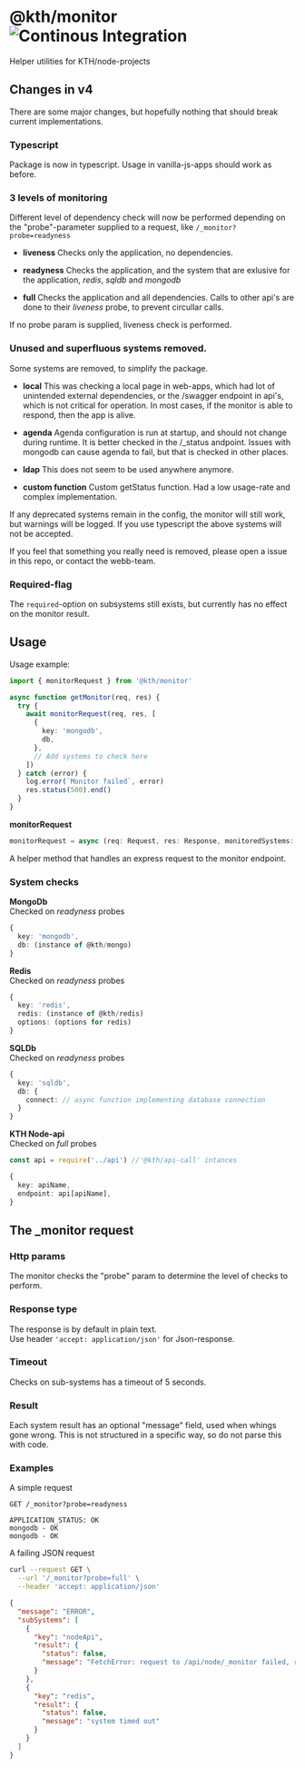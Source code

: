 # @kth/monitor ![Continous Integration](https://github.com/KTH/kth-node-monitor/actions/workflows/main.yml/badge.svg)

Helper utilities for KTH/node-projects

## Changes in v4

There are some major changes, but hopefully nothing that should break current implementations.

### Typescript

Package is now in typescript.
Usage in vanilla-js-apps should work as before.

### 3 levels of monitoring

Different level of dependency check will now be performed depending on the "probe"-parameter supplied to a request, like `/_monitor?probe=readyness`

- **liveness**
  Checks only the application, no dependencies.

- **readyness**
  Checks the application, and the system that are exlusive for the application, _redis_, _sqldb_ and _mongodb_

- **full**
  Checks the application and all dependencies. Calls to other api's are done to their _liveness_ probe, to prevent circullar calls.

If no probe param is supplied, liveness check is performed.

### Unused and superfluous systems removed.

Some systems are removed, to simplify the package.

- **local**
  This was checking a local page in web-apps, which had lot of unintended external dependencies, or the /swagger endpoint in api's, which is not critical for operation.
  In most cases, if the monitor is able to respond, then the app is alive.

- **agenda**
  Agenda configuration is run at startup, and should not change during runtime. It is better checked in the /\_status andpoint.
  Issues with mongodb can cause agenda to fail, but that is checked in other places.

- **ldap**
  This does not seem to be used anywhere anymore.

- **custom function**
  Custom getStatus function. Had a low usage-rate and complex implementation.

If any deprecated systems remain in the config, the monitor will still work, but warnings will be logged.
If you use typescript the above systems will not be accepted.

If you feel that something you really need is removed, please open a issue in this repo, or contact the webb-team.

### Required-flag

The `required`-option on subsystems still exists, but currently has no effect on the monitor result.

## Usage

Usage example:

```typescript
import { monitorRequest } from '@kth/monitor'

async function getMonitor(req, res) {
  try {
    await monitorRequest(req, res, [
      {
        key: 'mongodb',
        db,
      },
      // Add systems to check here
    ])
  } catch (error) {
    log.error(`Monitor failed`, error)
    res.status(500).end()
  }
}
```

**monitorRequest**

```typescript
monitorRequest = async (req: Request, res: Response, monitoredSystems: MonitoredSystem[])
```

A helper method that handles an express request to the monitor endpoint.

### System checks

**MongoDb**  
Checked on _readyness_ probes

```typescript
{
  key: 'mongodb',
  db: (instance of @kth/mongo)
}
```

**Redis**  
Checked on _readyness_ probes

```typescript
{
  key: 'redis',
  redis: (instance of @kth/redis)
  options: (options for redis)
}
```

**SQLDb**  
Checked on _readyness_ probes

```typescript
{
  key: 'sqldb',
  db: {
    connect: // async function implementing database connection
  }
}
```

**KTH Node-api**  
Checked on _full_ probes

```typescript
const api = require('../api') //'@kth/api-call' intances

{
  key: apiName,
  endpoint: api[apiName],
}
```

## The \_monitor request

### Http params

The monitor checks the "probe" param to determine the level of checks to perform.

### Response type

The response is by default in plain text.  
Use header `'accept: application/json'` for Json-response.

### Timeout

Checks on sub-systems has a timeout of 5 seconds.

### Result

Each system result has an optional "message" field, used when whings gone wrong. This is not structured in a specific way, so do not parse this with code.

### Examples

A simple request

```http
GET /_monitor?probe=readyness

APPLICATION_STATUS: OK
mongodb - OK
mongodb - OK
```

A failing JSON request

```bash
curl --request GET \
  --url '/_monitor?probe=full' \
  --header 'accept: application/json'
```

```json
{
  "message": "ERROR",
  "subSystems": [
    {
      "key": "nodeApi",
      "result": {
        "status": false,
        "message": "FetchError: request to /api/node/_monitor failed, reason: connect ECONNREFUSED"
      }
    },
    {
      "key": "redis",
      "result": {
        "status": false,
        "message": "system timed out"
      }
    }
  ]
}
```
